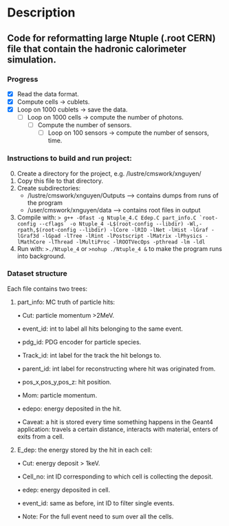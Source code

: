 # Description
## Code for reformatting large Ntuple (.root CERN) file that contain the hadronic calorimeter simulation. 
### Progress
- [x]  Read the data format.
- [x]  Compute cells → cublets.
- [x]  Loop on 1000 cublets → save the data.
    - [ ]  Loop on 1000 cells → compute the number of photons.
        - [ ]  Compute the number of sensors.
            - [ ]  Loop on 100 sensors → compute the number of sensors, time.

### Instructions to build and run project:
0. Create a directory for the project, e.g. /lustre/cmswork/xnguyen/  
1. Copy this file to that directory.
2. Create subdirectories:
   - /lustre/cmswork/xnguyen/Outputs     --> contains dumps from runs of the program
   - /user/cmswork/xnguyen/data          --> contains root files in output
3. Compile with: ```> g++ -Ofast -g Ntuple_4.C Edep.C part_info.C `root-config --cflags` -o Ntuple_4 -L$(root-config --libdir) -Wl,-rpath,$(root-config --libdir) -lCore -lRIO -lNet -lHist -lGraf -lGraf3d -lGpad -lTree -lRint -lPostscript -lMatrix -lPhysics -lMathCore -lThread -lMultiProc -lROOTVecOps -pthread -lm -ldl```
4. Run with: `>./Ntuple_4` or `>nohup ./Ntuple_4 &` to make the program runs into background.

### Dataset structure
Each file contains two trees:
1. part_info: MC truth of particle hits:
   
    • Cut: particle momentum >2MeV.

    • event_id: int to label all hits belonging to the same event.

    • pdg_id: PDG encoder for particle species.

    • Track_id: int label for the track the hit belongs to.

    • parent_id: int label for reconstructing where hit was originated from.

    • pos_x,pos_y,pos_z: hit position.

    • Mom: particle momentum.

    • edepo: energy deposited in the hit.

    • Caveat: a hit is stored every time something happens in the Geant4 application: travels a certain distance, interacts with material, enters of exits from a cell.

2. E_dep: the energy stored by the hit in each cell:

    • Cut: energy deposit > 1keV.
   
    • Cell_no: int ID corresponding to which cell is collecting the deposit.
   
    • edep: energy deposited in cell.
   
    • event_id: same as before, int ID to filter single events.
   
    • Note: For the full event need to sum over all the cells.
